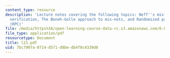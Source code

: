 ```yaml
---
content_type: resource
description: 'Lecture notes covering the following topics: Neff''s mix-net, Batch
  verification, The Boneh-Golle approach to mix-nets, and Randomized partial checking
  (RPC)'
file: /media/https%3A/open-learning-course-data-rc.s3.amazonaws.com/6-897-selected-topics-in-cryptography-spring-2004/7bc7907a0714d571d8bedb4f8c4339d8_l21.pdf
file_type: application/pdf
resourcetype: Document
title: l21.pdf
uid: 7bc7907a-0714-d571-d8be-db4f8c4339d8
---
```


